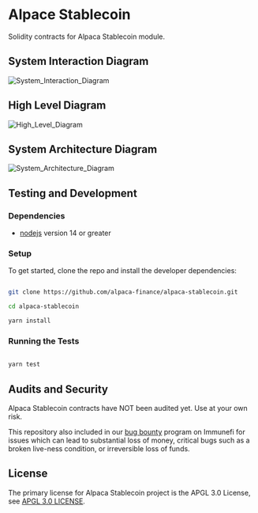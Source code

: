 
# Alpace Stablecoin

  

Solidity contracts for Alpaca Stablecoin module.

## System Interaction Diagram
![System_Interaction_Diagram](https://raw.githubusercontent.com/alpaca-finance/alpaca-stablecoin/chore/add-diagram-to-readme/docs/AlpacaUSD_SystemInteractionDiagram.jpg)

## High Level Diagram
![High_Level_Diagram](https://raw.githubusercontent.com/alpaca-finance/alpaca-stablecoin/chore/add-diagram-to-readme/docs/AlpacaUSD_HighLevelDiagram.png)

## System Architecture Diagram
![System_Architecture_Diagram](https://raw.githubusercontent.com/alpaca-finance/alpaca-stablecoin/chore/add-diagram-to-readme/docs/AlpacaUSD_SystemArchitecture.png)

## Testing and Development

  

### Dependencies

  

-  [nodejs](https://nodejs.org/en/) version 14 or greater

  

### Setup

  

To get started, clone the repo and install the developer dependencies:

  

```bash

git clone https://github.com/alpaca-finance/alpaca-stablecoin.git

cd alpaca-stablecoin

yarn install

```

  

### Running the Tests

  

```bash

yarn test

```

  

## Audits and Security

  

Alpaca Stablecoin contracts have NOT been audited yet. Use at your own risk.

  

This repository also included in our [bug bounty](https://immunefi.com/bounty/alpacafinance/) program on Immunefi for issues which can lead to substantial loss of money, critical bugs such as a broken live-ness condition, or irreversible loss of funds.

  

## License

  

The primary license for Alpaca Stablecoin project is the APGL 3.0 License, see [APGL 3.0 LICENSE](LICENSE).